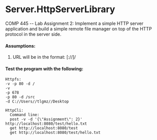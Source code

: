 # Server.HttpServerLibrary
COMP 445 -- Lab Assignment 2: Implement a simple HTTP server application and build a simple remote file manager on top of the HTTP protocol in the server side.

#### Assumptions:
1. URL will be in the format: [<protocol>://]<host>/<path>


#### Test the program with the following:

```
Httpfs:
-v -p 80 -d /
-v
-p 678
-p 80 -d /src
-d C://Users//tlgmz//Desktop
```

```
HttpCli:
  Command line:
  post -v -d '{\"Assignment\": 2}' http://localhost:8080/test/hello.txt
  get http://localhost:8080/test
  get http://localhost:8080/test/hello.txt
```
